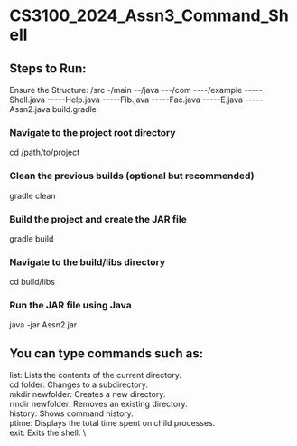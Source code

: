 # CS3100_2024_Assn3_Command_Shell

## Steps to Run:
Ensure the Structure:
/src
-/main
--/java
---/com
----/example
-----Shell.java
-----Help.java
-----Fib.java
-----Fac.java
-----E.java
-----Assn2.java
build.gradle

### Navigate to the project root directory
cd /path/to/project

### Clean the previous builds (optional but recommended)
gradle clean

### Build the project and create the JAR file
gradle build


### Navigate to the build/libs directory
cd build/libs

### Run the JAR file using Java
java -jar Assn2.jar

## You can type commands such as:

list: Lists the contents of the current directory. \
cd folder: Changes to a subdirectory. \
mkdir newfolder: Creates a new directory. \
rmdir newfolder: Removes an existing directory. \
history: Shows command history. \
ptime: Displays the total time spent on child processes. \
exit: Exits the shell. \